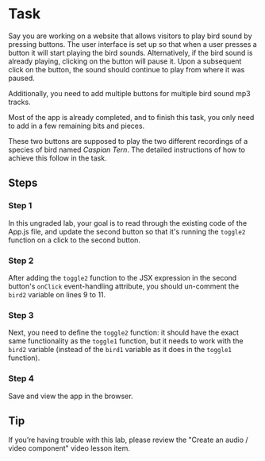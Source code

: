 # Task

Say you are working on a website that allows visitors to play bird sound by pressing buttons. The user interface is set up so that when a user presses a button it will start playing the bird sounds. Alternatively, if the bird sound is already playing, clicking on the button will pause it. Upon a subsequent click on the button, the sound should continue to play from where it was paused.

Additionally, you need to add multiple buttons for multiple bird sound mp3 tracks.

Most of the app is already completed, and to finish this task, you only need to add in a few remaining bits and pieces.

These two buttons are supposed to play the two different recordings of a species of bird named *Caspian Tern*. The detailed instructions of how to achieve this follow in the task.

## Steps

### **Step 1**

In this ungraded lab, your goal is to read through the existing code of the App.js file, and update the second button so that it's running the `toggle2` function on a click to the second button.

### **Step 2**

After adding the `toggle2` function to the JSX expression in the second button's `onClick` event-handling attribute, you should un-comment the `bird2` variable on lines 9 to 11.

### **Step 3** 

Next, you need to define the `toggle2` function: it should have the exact same functionality as the `toggle1` function, but it needs to work with the `bird2` variable (instead of the `bird1` variable as it does in the `toggle1` function).

### **Step 4**

Save and view the app in the browser.

## **Tip**

If you’re having trouble with this lab, please review the "Create an audio / video component" video lesson item.
